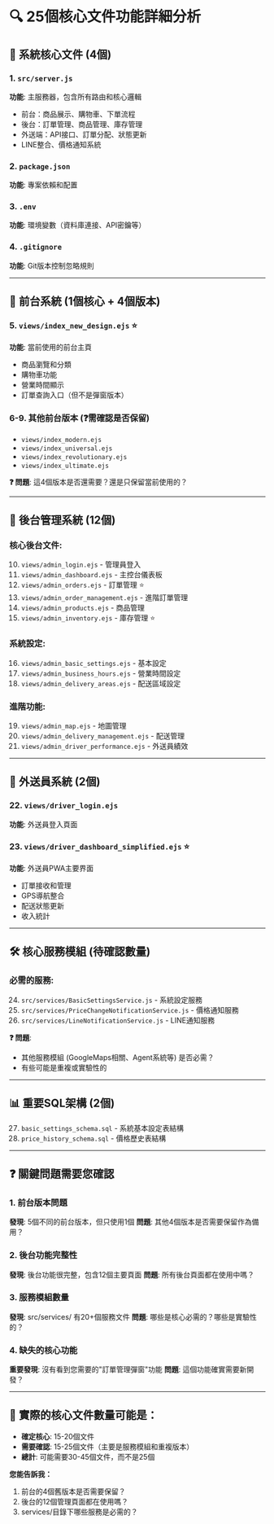# 🔍 25個核心文件功能詳細分析

## 🎯 **系統核心文件** (4個)

### 1. `src/server.js` 
**功能**: 主服務器，包含所有路由和核心邏輯
- 前台：商品展示、購物車、下單流程
- 後台：訂單管理、商品管理、庫存管理
- 外送端：API接口、訂單分配、狀態更新
- LINE整合、價格通知系統

### 2. `package.json`
**功能**: 專案依賴和配置

### 3. `.env` 
**功能**: 環境變數（資料庫連接、API密鑰等）

### 4. `.gitignore`
**功能**: Git版本控制忽略規則

---

## 🛒 **前台系統** (1個核心 + 4個版本)

### 5. `views/index_new_design.ejs` ⭐ 
**功能**: 當前使用的前台主頁
- 商品瀏覽和分類
- 購物車功能
- 營業時間顯示
- 訂單查詢入口（但不是彈窗版本）

### 6-9. 其他前台版本 (❓需確認是否保留)
- `views/index_modern.ejs`
- `views/index_universal.ejs`
- `views/index_revolutionary.ejs`
- `views/index_ultimate.ejs`

**❓ 問題**: 這4個版本是否還需要？還是只保留當前使用的？

---

## 🏢 **後台管理系統** (12個)

### 核心後台文件:
10. `views/admin_login.ejs` - 管理員登入
11. `views/admin_dashboard.ejs` - 主控台儀表板
12. `views/admin_orders.ejs` - 訂單管理 ⭐
13. `views/admin_order_management.ejs` - 進階訂單管理
14. `views/admin_products.ejs` - 商品管理
15. `views/admin_inventory.ejs` - 庫存管理 ⭐

### 系統設定:
16. `views/admin_basic_settings.ejs` - 基本設定
17. `views/admin_business_hours.ejs` - 營業時間設定
18. `views/admin_delivery_areas.ejs` - 配送區域設定

### 進階功能:
19. `views/admin_map.ejs` - 地圖管理
20. `views/admin_delivery_management.ejs` - 配送管理
21. `views/admin_driver_performance.ejs` - 外送員績效

---

## 🚛 **外送員系統** (2個)

### 22. `views/driver_login.ejs`
**功能**: 外送員登入頁面

### 23. `views/driver_dashboard_simplified.ejs` ⭐
**功能**: 外送員PWA主要界面
- 訂單接收和管理
- GPS導航整合
- 配送狀態更新
- 收入統計

---

## 🛠️ **核心服務模組** (待確認數量)

### 必需的服務:
24. `src/services/BasicSettingsService.js` - 系統設定服務
25. `src/services/PriceChangeNotificationService.js` - 價格通知服務
26. `src/services/LineNotificationService.js` - LINE通知服務

**❓ 問題**: 
- 其他服務模組 (GoogleMaps相關、Agent系統等) 是否必需？
- 有些可能是重複或實驗性的

---

## 📊 **重要SQL架構** (2個)

27. `basic_settings_schema.sql` - 系統基本設定表結構
28. `price_history_schema.sql` - 價格歷史表結構

---

## ❓ **關鍵問題需要您確認**

### 1. 前台版本問題
**發現**: 5個不同的前台版本，但只使用1個
**問題**: 其他4個版本是否需要保留作為備用？

### 2. 後台功能完整性
**發現**: 後台功能很完整，包含12個主要頁面
**問題**: 所有後台頁面都在使用中嗎？

### 3. 服務模組數量
**發現**: src/services/ 有20+個服務文件
**問題**: 哪些是核心必需的？哪些是實驗性的？

### 4. 缺失的核心功能
**重要發現**: 沒有看到您需要的"訂單管理彈窗"功能
**問題**: 這個功能確實需要新開發？

---

## 🎯 **實際的核心文件數量可能是：**

- **確定核心**: 15-20個文件
- **需要確認**: 15-25個文件（主要是服務模組和重複版本）
- **總計**: 可能需要30-45個文件，而不是25個

**您能告訴我：**
1. 前台的4個舊版本是否需要保留？
2. 後台的12個管理頁面都在使用嗎？
3. services/目錄下哪些服務是必需的？